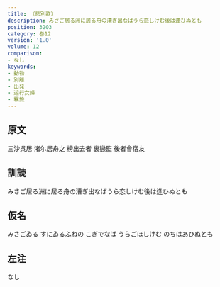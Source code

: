 ```yaml
---
title: （悲別歌）
description: みさご居る洲に居る舟の漕ぎ出なばうら恋しけむ後は逢ひぬとも
position: 3203
category: 巻12
version: '1.0'
volume: 12
comparison:
- なし
keywords:
- 動物
- 別離
- 出発
- 遊行女婦
- 羈旅
---
```


## 原文

三沙呉居 渚尓居舟之 榜出去者 裏戀監 後者會宿友

## 訓読

みさご居る洲に居る舟の漕ぎ出なばうら恋しけむ後は逢ひぬとも

## 仮名

みさごゐる すにゐるふねの こぎでなば うらごほしけむ のちはあひぬとも

## 左注

なし
